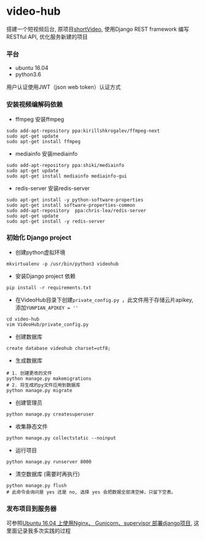 # video-hub
搭建一个短视频后台, 原项目[shortVideo](https://github.com/tuxi/shortvideo), 使用Django REST framework 编写 RESTful API, 优化服务新建的项目

### 平台
- ubuntu 16.04
- python3.6

用户认证使用JWT（json web token）认证方式

### 安装视频编解码依赖

- ffmpeg 安装ffmpeg
```
sudo add-apt-repository ppa:kirillshkrogalev/ffmpeg-next
sudo apt-get update
sudo apt-get install ffmpeg
```

- mediainfo 安装mediainfo
```
sudo add-apt-repository ppa:shiki/mediainfo
sudo apt-get update
sudo apt-get install mediainfo mediainfo-gui
```

- redis-server 安装redis-server
```
sudo apt-get install -y python-software-properties
sudo apt-get install software-properties-common
sudo add-apt-repository  ppa:chris-lea/redis-server
sudo apt-get update
sudo apt-get install -y redis-server
```

### 初始化 Django project

- 创建python虚拟环境
```angular2html
mkvirtualenv -p /usr/bin/python3 videohub
```

- 安装Django project 依赖
```
pip install -r requirements.txt
```

- 在VideoHub目录下创建`private_config.py `，此文件用于存储云片apikey, 添加`YUNPIAN_APIKEY = ''`
```
cd video-hub
vim VideoHub/private_config.py
```

- 创建数据库
```angular2html
create database videohub charset=utf8;
```
- 生成数据库
```
# 1. 创建更改的文件
python manage.py makemigrations
# 2. 将生成的py文件应用到数据库
python manage.py migrate
```

- 创建管理员
```
python manage.py createsuperuser
```

- 收集静态文件
```
python manage.py collectstatic --noinput
```

- 运行项目
```
python manage.py runserver 8000
```

- 清空数据库 (需要时再执行)
```
python manage.py flush
# 此命令会询问是 yes 还是 no, 选择 yes 会把数据全部清空掉，只留下空表。
```

### 发布项目到服务器
可参照[Ubuntu 16.04 上使用Nginx、 Gunicorn、supervisor 部署django项目](https://objc.com/article/1), 这里面记录我多次实践的过程

